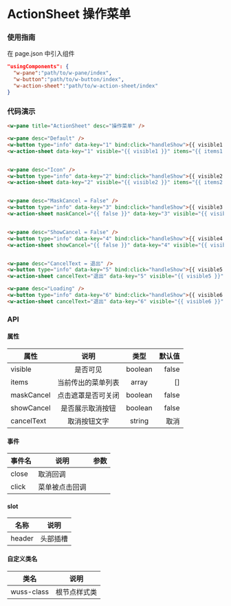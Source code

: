 # ActionSheet 操作菜单

### 使用指南

在 page.json 中引入组件

```json
"usingComponents": {
  "w-pane":"path/to/w-pane/index",
  "w-button":"path/to/w-button/index",
  "w-action-sheet":"path/to/w-action-sheet/index"
}
```

### 代码演示

```html
<w-pane title="ActionSheet" desc="操作菜单" />

<w-pane desc="Default" />
<w-button type="info" data-key="1" bind:click="handleShow">{{ visible1 ? 'show' : 'hide' }}</w-button>
<w-action-sheet data-key="1" visible="{{ visible1 }}" items="{{ items1 }}" bind:click="handleClick" bind:close="handleClose" />


<w-pane desc="Icon" />
<w-button type="info" data-key="2" bind:click="handleShow">{{ visible2 ? 'show' : 'hide' }}</w-button>
<w-action-sheet data-key="2" visible="{{ visible2 }}" items="{{ items2 }}" bind:click="handleClick" bind:close="handleClose" />


<w-pane desc="MaskCancel = False" />
<w-button type="info" data-key="3" bind:click="handleShow">{{ visible3 ? 'show' : 'hide' }}</w-button>
<w-action-sheet maskCancel="{{ false }}" data-key="3" visible="{{ visible3 }}" items="{{ items3 }}" bind:click="handleClick" bind:close="handleClose" />


<w-pane desc="ShowCancel = False" />
<w-button type="info" data-key="4" bind:click="handleShow">{{ visible4 ? 'show' : 'hide' }}</w-button>
<w-action-sheet showCancel="{{ false }}" data-key="4" visible="{{ visible4 }}" items="{{ items4 }}" bind:click="handleClick" bind:close="handleClose" />


<w-pane desc="CancelText = 退出" />
<w-button type="info" data-key="5" bind:click="handleShow">{{ visible5 ? 'show' : 'hide' }}</w-button>
<w-action-sheet cancelText="退出" data-key="5" visible="{{ visible5 }}" items="{{ items5 }}" bind:click="handleClick" bind:close="handleClose" />

<w-pane desc="Loading" />
<w-button type="info" data-key="6" bind:click="handleShow">{{ visible6 ? 'show' : 'hide' }}</w-button>
<w-action-sheet cancelText="退出" data-key="6" visible="{{ visible6 }}" items="{{ items6 }}" bind:click="handleClick" bind:close="handleClose" />
```

### API

#### 属性

| 属性       |        说明        |  类型   | 默认值 |
| ---------- | :----------------: | :-----: | -----: |
| visible    |      是否可见      | boolean |  false |
| items      | 当前传出的菜单列表 |  array  |     [] |
| maskCancel | 点击遮罩是否可关闭 | boolean |  false |
| showCancel |  是否展示取消按钮  | boolean |  false |
| cancelText |    取消按钮文字    | string  |   取消 |

#### 事件

| 事件名 | 说明           | 参数 |
| ------ | -------------- | ---- |
| close  | 取消回调       |
| click  | 菜单被点击回调 |

#### slot

| 名称   | 说明     |
| ------ | -------- |
| header | 头部插槽 |

#### 自定义类名

| 类名       | 说明         |
| ---------- | ------------ |
| wuss-class | 根节点样式类 |
